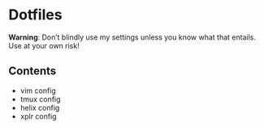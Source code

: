 # Dotfiles

**Warning**: Don’t blindly use my settings unless you know what that entails. Use at your own risk!

## Contents

- vim config
- tmux config
- helix config
- xplr config
